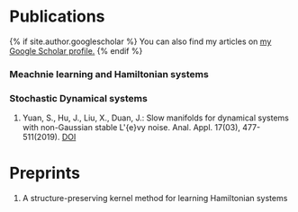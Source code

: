 
#  Publications

{% if site.author.googlescholar %}
  You can also find my articles on <u><a href="{{site.author.googlescholar}}">my Google Scholar profile</a>.</u>
{% endif %}

### Meachnie learning and Hamiltonian systems


### Stochastic Dynamical systems
1. Yuan, S., Hu, J., Liu, X., Duan, J.: Slow manifolds for dynamical systems with non-Gaussian stable L\'{e}vy noise. Anal. Appl. 17(03), 477-511(2019).  [DOI](https://www.worldscientific.com/doi/abs/10.1142/S0219530519500027) 


#  Preprints

1. A structure-preserving kernel method for learning Hamiltonian systems
